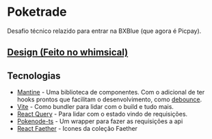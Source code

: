 # Poketrade

Desafio técnico relazido para entrar na BXBlue (que agora é Picpay).

## [Design (Feito no whimsical)](https://whimsical.com/poketrade-64ZqShfQEgV1mCqoYU9Gxn)

## Tecnologias

- [Mantine](https://mantine.dev) - Uma biblioteca de componentes. Com o adicional de ter hooks prontos que facilitam o desenvolvimento, como [debounce](https://mantine.dev/hooks/use-debounced-value/).
- [Vite](https://vitejs.dev/) - Como bundler para lidar com o build e tudo mais.
- [React Query](https://react-query.tanstack.com) - Para lidar com o estado vindo de requisições.
- [Pokenode-ts](https://github.com/Gabb-c/pokenode-ts) - Um wrapper para fazer as requisições a api
- [React Faether](https://github.com/feathericons/react-feather) - Icones da coleção Faether
